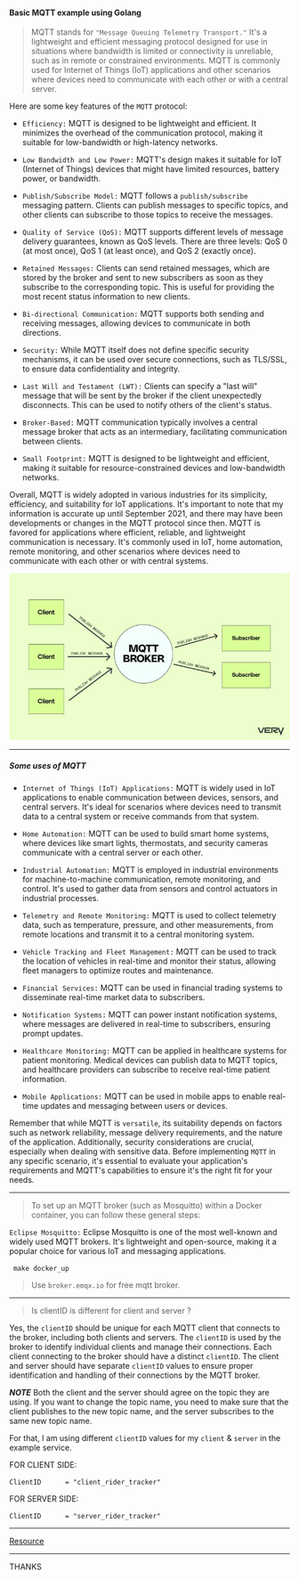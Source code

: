 #### Basic MQTT example using Golang

> MQTT stands for `"Message Queuing Telemetry Transport."` It's a lightweight and efficient messaging protocol designed 
> for use in situations where bandwidth is limited or connectivity is unreliable, such as in remote or constrained 
> environments. MQTT is commonly used for Internet of Things (IoT) applications and other scenarios where devices need 
> to communicate with each other or with a central server.

Here are some key features of the `MQTT` protocol:

- `Efficiency:`
MQTT is designed to be lightweight and efficient. It minimizes the overhead of the communication protocol, making it 
suitable for low-bandwidth or high-latency networks.

- `Low Bandwidth and Low Power:`
MQTT's design makes it suitable for IoT (Internet of Things) devices that might have limited resources, battery 
power, or bandwidth.

- `Publish/Subscribe Model:` 
MQTT follows a `publish/subscribe` messaging pattern. Clients can publish messages to specific 
topics, and other clients can subscribe to those topics to receive the messages.

- `Quality of Service (QoS):` 
MQTT supports different levels of message delivery guarantees, known as QoS levels. There are three levels: QoS 0 (at most once), 
QoS 1 (at least once), and QoS 2 (exactly once).

- `Retained Messages:` 
Clients can send retained messages, which are stored by the broker and sent to new subscribers as soon as they 
subscribe to the corresponding topic. This is useful for providing the most recent status information to new clients.

- `Bi-directional Communication:` 
MQTT supports both sending and receiving messages, allowing devices to communicate in both directions.

- `Security:` 
While MQTT itself does not define specific security mechanisms, it can be used over secure connections, such as TLS/SSL, 
to ensure data confidentiality and integrity.

- `Last Will and Testament (LWT):` 
Clients can specify a "last will" message that will be sent by the broker if the client unexpectedly disconnects. 
This can be used to notify others of the client's status.

- `Broker-Based:` 
MQTT communication typically involves a central message broker that acts as an intermediary, facilitating communication between clients.

- `Small Footprint:` 
MQTT is designed to be lightweight and efficient, making it suitable for resource-constrained devices and low-bandwidth networks.


Overall, MQTT is widely adopted in various industries for its simplicity, efficiency, and suitability for IoT applications.
It's important to note that my information is accurate up until September 2021, and there may have been developments or changes 
in the MQTT protocol since then. MQTT is favored for applications where efficient, reliable, and lightweight communication is necessary. 
It's commonly used in IoT, home automation, remote monitoring, and other scenarios where devices need to communicate 
with each other or with central systems.


![mqtt-protocol3](https://github.com/faisal-porag/basic_mqtt_example_with_golang/blob/master/photo_files/MQTT-architecture.jpg)

---

##### Some uses of MQTT

- `Internet of Things (IoT) Applications:`
MQTT is widely used in IoT applications to enable communication between devices, sensors, and central servers. 
It's ideal for scenarios where devices need to transmit data to a central system or receive commands from that system.

- `Home Automation:`
MQTT can be used to build smart home systems, where devices like smart lights, thermostats, and security 
cameras communicate with a central server or each other.

- `Industrial Automation:`
MQTT is employed in industrial environments for machine-to-machine communication, remote monitoring, and control. 
It's used to gather data from sensors and control actuators in industrial processes.

- `Telemetry and Remote Monitoring:`
MQTT is used to collect telemetry data, such as temperature, pressure, and other measurements, from remote locations 
and transmit it to a central monitoring system.

- `Vehicle Tracking and Fleet Management:`
MQTT can be used to track the location of vehicles in real-time and monitor their status, allowing fleet managers to 
optimize routes and maintenance.

- `Financial Services:`
MQTT can be used in financial trading systems to disseminate real-time market data to subscribers.

- `Notification Systems:`
MQTT can power instant notification systems, where messages are delivered in real-time to subscribers, ensuring prompt updates.

- `Healthcare Monitoring:`
MQTT can be applied in healthcare systems for patient monitoring. Medical devices can publish data to MQTT topics, and 
healthcare providers can subscribe to receive real-time patient information.

- `Mobile Applications:`
MQTT can be used in mobile apps to enable real-time updates and messaging between users or devices.


Remember that while MQTT is `versatile`, its suitability depends on factors such as network reliability, message delivery requirements, 
and the nature of the application. Additionally, security considerations are crucial, especially when dealing with sensitive data.
Before implementing `MQTT` in any specific scenario, it's essential to evaluate your application's requirements and MQTT's capabilities 
to ensure it's the right fit for your needs.


---


> To set up an MQTT broker (such as Mosquitto) within a Docker container, you can follow these general steps:

`Eclipse Mosquitto:` 
Eclipse Mosquitto is one of the most well-known and widely used MQTT brokers. It's lightweight and open-source, 
making it a popular choice for various IoT and messaging applications.

```shell
 make docker_up 
```

> Use `broker.emqx.io` for free mqtt broker.

---

> Is clientID is different for client and server ?

Yes, the `clientID` should be unique for each MQTT client that connects to the broker, including both clients and servers.
The `clientID` is used by the broker to identify individual clients and manage their connections. Each client connecting 
to the broker should have a distinct `clientID`.
The client and server should have separate `clientID` values to ensure proper identification and handling of their 
connections by the MQTT broker.


***NOTE*** Both the client and the server should agree on the topic they are using. If you want to change the topic name, 
you need to make sure that the client publishes to the new topic name, and the server subscribes to the same new topic name.

For that, I am using different `clientID` values for my `client` & `server` in the example service.

FOR CLIENT SIDE:
```shell
ClientID      = "client_rider_tracker"
```

FOR SERVER SIDE:
```shell
ClientID      = "server_rider_tracker"
```

---


[Resource](https://aws.amazon.com/what-is/mqtt/#:~:text=MQTT%20is%20a%20standards%2Dbased,constrained%20network%20with%20limited%20bandwidth.)



---
THANKS




























